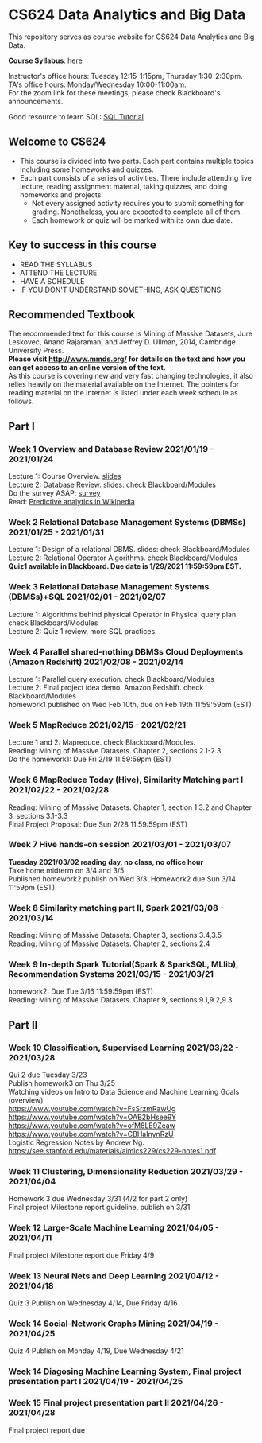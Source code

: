 # CS624 Data Analytics and Big Data

This repository serves as course website for CS624 Data Analytics and Big Data. 

**Course Syllabus**: [here](https://github.com/fengjiaowang7/CS624/blob/main/CS624_Syllabus_Spring2021.pdf)

Instructor's office hours: Tuesday 12:15-1:15pm, Thursday 1:30-2:30pm.  
TA's office hours: Monday/Wednesday 10:00-11:00am.  
For the zoom link for these meetings, please check Blackboard's announcements.

Good resource to learn SQL:
[SQL Tutorial](https://www.w3schools.com/sql/sql_select.asp)

## Welcome to CS624
 * This course is divided into two parts. Each part contains multiple topics including some homeworks and quizzes.
 * Each part consists of a series of activities. There include attending live lecture, reading assignment material, taking quizzes, and doing homeworks and projects.
    * Not every assigned activity requires you to submit something for grading. Nonetheless, you are expected to complete all of them. 
    * Each homework or quiz will be marked with its own due date. 
    
## Key to success in this course
 * READ THE SYLLABUS
 * ATTEND THE LECTURE
 * HAVE A SCHEDULE
 * IF YOU DON'T UNDERSTAND SOMETHING, ASK QUESTIONS.
 
## Recommended Textbook
The recommended text for this course is Mining of Massive Datasets,  Jure Leskovec, Anand Rajaraman, and Jeffrey D. Ullman, 2014, Cambridge University Press.  
**Please visit http://www.mmds.org/ for details on the text and how you can get access to an online version of the text.**  
As this course is covering new and very fast changing technologies, it also relies heavily on the material available on the Internet.  The pointers for reading material on the Internet is listed under each week schedule as follows.



## Part I 
### Week 1 Overview and Database Review 2021/01/19 - 2021/01/24

Lecture 1: Course Overview. [slides](https://github.com/fengjiaowang7/CS624/tree/main/slides)  
Lecture 2: Database Review. slides: check Blackboard/Modules  
Do the survey ASAP: [survey](https://docs.google.com/forms/d/e/1FAIpQLSe1CQoQ6b_zO88XZ1Hz5rwM8hJgdjDdtuMmPfH9LVQvYsJ3Zg/viewform?vc=0&c=0&w=1&flr=0&gxids=7628)   
Read: [Predictive analytics in Wikipedia](https://en.wikipedia.org/wiki/Predictive_analytics) 


### Week 2 Relational Database Management Systems (DBMSs) 2021/01/25 - 2021/01/31

Lecture 1: Design of a relational DBMS. slides: check Blackboard/Modules    
Lecture 2: Relational Operator Algorithms. check Blackboard/Modules        
**Quiz1 available in Blackboard. Due date is 1/29/2021 11:59:59pm EST.**   

### Week 3 Relational Database Management Systems (DBMSs)+SQL 2021/02/01 - 2021/02/07
Lecture 1: Algorithms behind physical Operator in Physical query plan. check Blackboard/Modules  
Lecture 2: Quiz 1 review, more SQL practices.  

### Week 4 Parallel shared-nothing DBMSs Cloud Deployments (Amazon Redshift) 2021/02/08 - 2021/02/14  
Lecture 1: Parallel query execution. check Blackboard/Modules  
Lecture 2: Final project idea demo. Amazon Redshift. check Blackboard/Modules  
homework1 published on Wed Feb 10th, due on Feb 19th 11:59:59pm (EST)   

### Week 5 MapReduce 2021/02/15 - 2021/02/21
Lecture 1 and 2: Mapreduce. check Blackboard/Modules.  
Reading: Mining of Massive Datasets. Chapter 2, sections 2.1-2.3   
Do the homework1: Due Fri 2/19 11:59:59pm (EST)   

### Week 6 MapReduce Today (Hive), Similarity Matching part I 2021/02/22 - 2021/02/28 
Reading: Mining of Massive Datasets. Chapter 1, section 1.3.2 and Chapter 3, sections 3.1-3.3  
Final Project Proposal: Due Sun 2/28 11:59:59pm (EST)


### Week 7 Hive hands-on session 2021/03/01 - 2021/03/07 
**Tuesday 2021/03/02 reading day, no class, no office hour**    
Take home midterm on 3/4 and 3/5  
Published homework2 publish on Wed 3/3. Homework2 due Sun 3/14 11:59pm (EST).    

### Week 8 Similarity matching part II, Spark 2021/03/08 - 2021/03/14
Reading: Mining of Massive Datasets. Chapter 3, sections 3.4,3.5    
Reading: Mining of Massive Datasets. Chapter 2, sections 2.4     

### Week 9 In-depth Spark Tutorial(Spark & SparkSQL, MLlib), Recommendation Systems  2021/03/15 - 2021/03/21
homework2: Due Tue 3/16 11:59:59pm (EST)     
Reading: Mining of Massive Datasets. Chapter 9, sections 9.1,9.2,9.3     

## Part II

### Week 10 Classification, Supervised Learning 2021/03/22 - 2021/03/28
Qui 2 due Tuesday 3/23   
Publish homework3 on Thu 3/25     
Watching videos on Intro to Data Science and Machine Learning Goals (overview)    
https://www.youtube.com/watch?v=FsSrzmRawUg  
https://www.youtube.com/watch?v=OAB2bHsee9Y   
https://www.youtube.com/watch?v=ofM8LE9Zeaw   
https://www.youtube.com/watch?v=CBHaInynRzU  
Logistic Regression Notes by Andrew Ng. https://see.stanford.edu/materials/aimlcs229/cs229-notes1.pdf   

### Week 11 Clustering, Dimensionality Reduction 2021/03/29 - 2021/04/04
Homework 3 due Wednesday 3/31 (4/2 for part 2 only)  
Final project Milestone report guideline, publish on 3/31   

### Week 12 Large-Scale Machine Learning 2021/04/05 - 2021/04/11
Final project Milestone report due Friday 4/9   

### Week 13 Neural Nets and Deep Learning 2021/04/12 - 2021/04/18  
Quiz 3 Publish on Wednesday 4/14, Due Friday 4/16    

### Week 14 Social-Network Graphs Mining 2021/04/19 - 2021/04/25
Quiz 4 Publish on Monday 4/19, Due Wednesday 4/21        

### Week 14 Diagosing Machine Learning System, Final project presentation part I 2021/04/19 - 2021/04/25       

### Week 15 Final project presentation part II 2021/04/26 - 2021/04/28
Final project report due

<!---
-->
